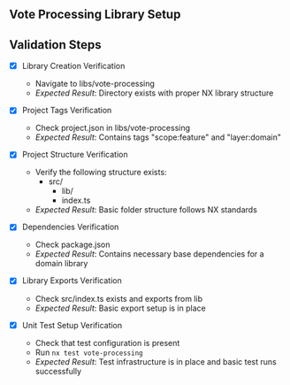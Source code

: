 Vote Processing Library Setup
----------------------------

## Validation Steps
- [x] Library Creation Verification
  * Navigate to libs/vote-processing
  * *Expected Result*: Directory exists with proper NX library structure

- [x] Project Tags Verification
  * Check project.json in libs/vote-processing
  * *Expected Result*: Contains tags "scope:feature" and "layer:domain"

- [x] Project Structure Verification
  * Verify the following structure exists:
    - src/
      - lib/
      - index.ts
  * *Expected Result*: Basic folder structure follows NX standards

- [x] Dependencies Verification
  * Check package.json
  * *Expected Result*: Contains necessary base dependencies for a domain library

- [x] Library Exports Verification
  * Check src/index.ts exists and exports from lib
  * *Expected Result*: Basic export setup is in place

- [x] Unit Test Setup Verification
  * Check that test configuration is present
  * Run `nx test vote-processing`
  * *Expected Result*: Test infrastructure is in place and basic test runs successfully 